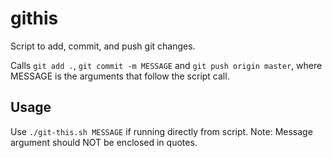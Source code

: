 # githis
Script to add, commit, and push git changes.

Calls `git add .`, `git commit -m MESSAGE` and `git push origin master`, where MESSAGE is the arguments that follow the script call.

## Usage
  Use `./git-this.sh MESSAGE` if running directly from script. 
  Note: Message argument should NOT be enclosed in quotes.
